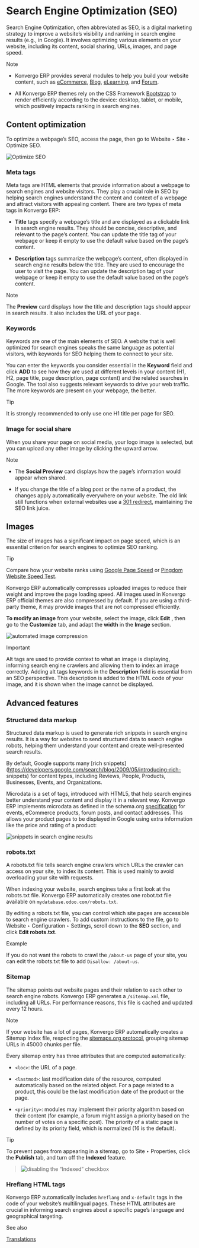 # Search Engine Optimization (SEO)

Search Engine Optimization, often abbreviated as SEO, is a digital marketing
strategy to improve a website’s visibility and ranking in search engine
results (e.g., in Google). It involves optimizing various elements on your
website, including its content, social sharing, URLs, images, and page speed.

<div class="alert alert-primary">
<p class="alert-title">
Note</p><ul>
<li><p>Konvergo ERP provides several modules to help you build your website content, such as
<a href="../../ecommerce">eCommerce</a>, <a href="../../blog">Blog</a>, <a href="../../elearning">eLearning</a>, and <a href="../../forum">Forum</a>.</p></li>
<li><p>All Konvergo ERP themes rely on the CSS Framework <a href="https://getbootstrap.com/">Bootstrap</a> to render
efficiently according to the device: desktop, tablet, or mobile, which positively impacts
ranking in search engines.</p></li>
</ul>
</div>

## Content optimization

To optimize a webpage’s SEO, access the page, then go to Website ‣ Site ‣
Optimize SEO.

![Optimize SEO](../../../../_images/optimize-seo.png)

### Meta tags

Meta tags are HTML elements that provide information about a webpage to search
engines and website visitors. They play a crucial role in SEO by helping
search engines understand the content and context of a webpage and attract
visitors with appealing content. There are two types of meta tags in Konvergo ERP:

  * **Title** tags specify a webpage’s title and are displayed as a clickable link in search engine results. They should be concise, descriptive, and relevant to the page’s content. You can update the title tag of your webpage or keep it empty to use the default value based on the page’s content.

  * **Description** tags summarize the webpage’s content, often displayed in search engine results below the title. They are used to encourage the user to visit the page. You can update the description tag of your webpage or keep it empty to use the default value based on the page’s content.

<div class="alert alert-primary">
<p class="alert-title">
Note</p><p>The <b>Preview</b> card displays how the title and description tags should appear in search
results. It also includes the URL of your page.</p>
</div>

### Keywords

Keywords are one of the main elements of SEO. A website that is well optimized
for search engines speaks the same language as potential visitors, with
keywords for SEO helping them to connect to your site.

You can enter the keywords you consider essential in the **Keyword** field and
click **ADD** to see how they are used at different levels in your content
(H1, H2, page title, page description, page content) and the related searches
in Google. The tool also suggests relevant keywords to drive your web traffic.
The more keywords are present on your webpage, the better.

<div class="alert alert-info">
<p class="alert-title">
Tip</p><p>It is strongly recommended to only use one H1 title per page for SEO.</p>
</div>

### Image for social share

When you share your page on social media, your logo image is selected, but you
can upload any other image by clicking the upward arrow.

<div class="alert alert-primary">
<p class="alert-title">
Note</p><ul>
<li><p>The <b>Social Preview</b> card displays how the page’s information would appear when
shared.</p></li>
<li><p>If you change the title of a blog post or the name of a product, the changes apply
automatically everywhere on your website. The old link still functions when external websites
use a <a href="../pages#website-url-redirection"><span class="std std-ref">301 redirect</span></a>, maintaining the SEO link juice.</p></li>
</ul>
</div>

## Images

The size of images has a significant impact on page speed, which is an
essential criterion for search engines to optimize SEO ranking.

<div class="alert alert-info">
<p class="alert-title">
Tip</p><p>Compare how your website ranks using <a href="https://pagespeed.web.dev/?utm_source=psi&amp;utm_medium=redirect">Google Page Speed</a>
or <a href="https://tools.pingdom.com/">Pingdom Website Speed Test</a>.</p>
</div>

Konvergo ERP automatically compresses uploaded images to reduce their weight and
improve the page loading speed. All images used in Konvergo ERP official themes are
also compressed by default. If you are using a third-party theme, it may
provide images that are not compressed efficiently.

**To modify an image** from your website, select the image, click **Edit** ,
then go to the **Customize** tab, and adapt the **width** in the **Image**
section.

![automated image compression](../../../../_images/image-width.png)
<div class="alert alert-warning">
<p class="alert-title">
Important</p><p>Alt tags are used to provide context to what an image is displaying, informing search engine
crawlers and allowing them to index an image correctly. Adding alt tags keywords in the
<b>Description</b> field is essential from an SEO perspective. This description is added to
the HTML code of your image, and it is shown when the image cannot be displayed.</p>
</div>

## Advanced features

### Structured data markup

Structured data markup is used to generate rich snippets in search engine
results. It is a way for websites to send structured data to search engine
robots, helping them understand your content and create well-presented search
results.

By default, Google supports many [rich
snippets](https://developers.google.com/search/blog/2009/05/introducing-rich-
snippets) for content types, including Reviews, People, Products, Businesses,
Events, and Organizations.

Microdata is a set of tags, introduced with HTML5, that help search engines
better understand your content and display it in a relevant way. Konvergo ERP
implements microdata as defined in the schema.org
[specification](https://schema.org/docs/gs) for events, eCommerce
products, forum posts, and contact addresses. This allows your product pages
to be displayed in Google using extra information like the price and rating of
a product:

![snippets in search engine results](../../../../_images/data-markup.png)

### robots.txt

A robots.txt file tells search engine crawlers which URLs the crawler can
access on your site, to index its content. This is used mainly to avoid
overloading your site with requests.

When indexing your website, search engines take a first look at the robots.txt
file. Konvergo ERP automatically creates one robot.txt file available on
`mydatabase.odoo.com/robots.txt`.

By editing a robots.txt file, you can control which site pages are accessible
to search engine crawlers. To add custom instructions to the file, go to
Website ‣ Configuration ‣ Settings, scroll down to the **SEO** section, and
click **Edit robots.txt**.

<div class="alert alert-success">
<p class="alert-title">
Example</p><p>If you do not want the robots to crawl the <code>/about-us</code> page of your site, you can edit the
robots.txt file to add <code>Disallow: /about-us</code>.</p>
</div>

### Sitemap

The sitemap points out website pages and their relation to each other to
search engine robots. Konvergo ERP generates a `/sitemap.xml` file, including all
URLs. For performance reasons, this file is cached and updated every 12 hours.

<div class="alert alert-primary">
<p class="alert-title">
Note</p><p>If your website has a lot of pages, Konvergo ERP automatically creates a Sitemap Index file, respecting
the <a href="http://www.sitemaps.org/protocol">sitemaps.org protocol</a>, grouping sitemap URLs in
45000 chunks per file.</p>
</div>

Every sitemap entry has three attributes that are computed automatically:

  * `<loc>`: the URL of a page.

  * `<lastmod>`: last modification date of the resource, computed automatically based on the related object. For a page related to a product, this could be the last modification date of the product or the page.

  * `<priority>`: modules may implement their priority algorithm based on their content (for example, a forum might assign a priority based on the number of votes on a specific post). The priority of a static page is defined by its priority field, which is normalized (16 is the default).

<div class="alert alert-info">
<p class="alert-title">
Tip</p><p>To prevent pages from appearing in a sitemap, go to Site ‣ Properties, click
the <b>Publish</b> tab, and turn off the <b>Indexed</b> feature.</p>
<blockquote>
<div><img alt="disabling the “Indexed” checkbox" src="../../../../_images/page-properties.png"/>
</div></blockquote>
</div>

### Hreflang HTML tags

Konvergo ERP automatically includes `hreflang` and `x-default` tags in the code of
your website’s multilingual pages. These HTML attributes are crucial in
informing search engines about a specific page’s language and geographical
targeting.

<div class="alert alert-secondary">
<p class="alert-title">
See also</p><p><a href="../configuration/translate">Translations</a></p>
</div>

